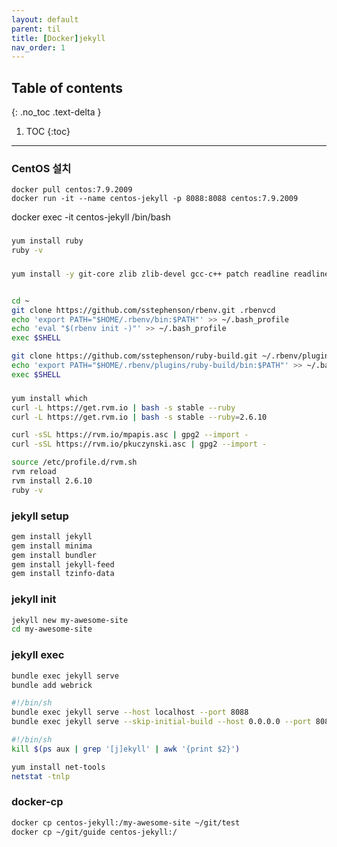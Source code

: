 ---layout: defaultparent: tiltitle: [Docker]jekyllnav_order: 1---## Table of contents{: .no_toc .text-delta }1. TOC{:toc}---### CentOS 설치
```
docker pull centos:7.9.2009
docker run -it --name centos-jekyll -p 8088:8088 centos:7.9.2009
```
docker exec -it centos-jekyll /bin/bash


###
```bash
yum install ruby
ruby -v

```


###
```bash
yum install -y git-core zlib zlib-devel gcc-c++ patch readline readline-devel libyaml-devel libffi-devel openssl-devel make bzip2 autoconf automake libtool bison curl sqlite-devel


cd ~
git clone https://github.com/sstephenson/rbenv.git .rbenvcd
echo 'export PATH="$HOME/.rbenv/bin:$PATH"' >> ~/.bash_profile
echo 'eval "$(rbenv init -)"' >> ~/.bash_profile
exec $SHELL

git clone https://github.com/sstephenson/ruby-build.git ~/.rbenv/plugins/ruby-build
echo 'export PATH="$HOME/.rbenv/plugins/ruby-build/bin:$PATH"' >> ~/.bash_profile
exec $SHELL
```


###
```bash
yum install which
curl -L https://get.rvm.io | bash -s stable --ruby
curl -L https://get.rvm.io | bash -s stable --ruby=2.6.10

curl -sSL https://rvm.io/mpapis.asc | gpg2 --import -
curl -sSL https://rvm.io/pkuczynski.asc | gpg2 --import -

source /etc/profile.d/rvm.sh
rvm reload
rvm install 2.6.10
ruby -v
```

### jekyll setup
```bash
gem install jekyll
gem install minima
gem install bundler
gem install jekyll-feed
gem install tzinfo-data
```

### jekyll init
```bash
jekyll new my-awesome-site
cd my-awesome-site
```

### jekyll exec
```bash
bundle exec jekyll serve
bundle add webrick

#!/bin/sh
bundle exec jekyll serve --host localhost --port 8088
bundle exec jekyll serve --skip-initial-build --host 0.0.0.0 --port 8088 > /dev/null 2>&1 &

#!/bin/sh
kill $(ps aux | grep '[j]ekyll' | awk '{print $2}')

yum install net-tools
netstat -tnlp
```
### docker-cp

```bash
docker cp centos-jekyll:/my-awesome-site ~/git/test
docker cp ~/git/guide centos-jekyll:/
```